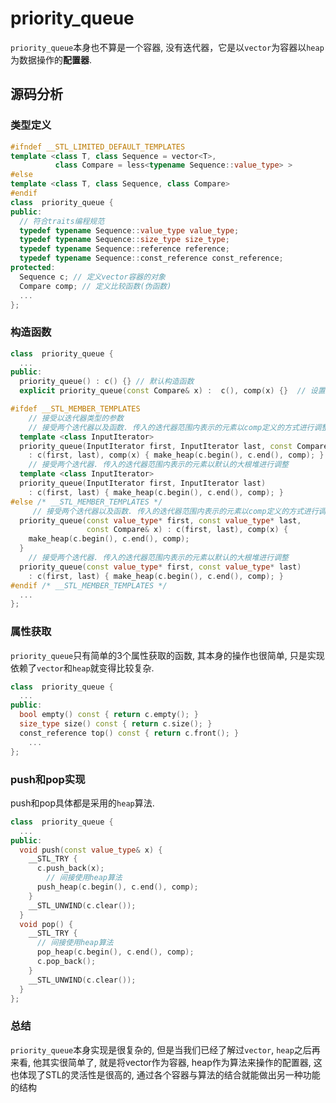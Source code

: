 # priority_queue

`priority_queue`本身也不算是一个容器, 没有迭代器，它是以`vector`为容器以`heap`为数据操作的**配置器**.

## 源码分析

### 类型定义

```c++
#ifndef __STL_LIMITED_DEFAULT_TEMPLATES
template <class T, class Sequence = vector<T>, 
          class Compare = less<typename Sequence::value_type> >
#else
template <class T, class Sequence, class Compare>
#endif
class  priority_queue {
public:
  // 符合traits编程规范
  typedef typename Sequence::value_type value_type;
  typedef typename Sequence::size_type size_type;
  typedef typename Sequence::reference reference;
  typedef typename Sequence::const_reference const_reference;
protected:
  Sequence c; // 定义vector容器的对象
  Compare comp; // 定义比较函数(伪函数)
  ...
};
```

### 构造函数

```c++
class  priority_queue {
  ...
public:
  priority_queue() : c() {} // 默认构造函数
  explicit priority_queue(const Compare& x) :  c(), comp(x) {}  // 设置伪函数

#ifdef __STL_MEMBER_TEMPLATES
    // 接受以迭代器类型的参数
    // 接受两个迭代器以及函数. 传入的迭代器范围内表示的元素以comp定义的方式进行调整
  template <class InputIterator>
  priority_queue(InputIterator first, InputIterator last, const Compare& x)
    : c(first, last), comp(x) { make_heap(c.begin(), c.end(), comp); }
    // 接受两个迭代器. 传入的迭代器范围内表示的元素以默认的大根堆进行调整
  template <class InputIterator>
  priority_queue(InputIterator first, InputIterator last) 
    : c(first, last) { make_heap(c.begin(), c.end(), comp); }
#else /* __STL_MEMBER_TEMPLATES */
     // 接受两个迭代器以及函数. 传入的迭代器范围内表示的元素以comp定义的方式进行调整
  priority_queue(const value_type* first, const value_type* last, 
                 const Compare& x) : c(first, last), comp(x) {
    make_heap(c.begin(), c.end(), comp);
  }
    // 接受两个迭代器. 传入的迭代器范围内表示的元素以默认的大根堆进行调整
  priority_queue(const value_type* first, const value_type* last) 
    : c(first, last) { make_heap(c.begin(), c.end(), comp); }
#endif /* __STL_MEMBER_TEMPLATES */
  ...
};
```

### 属性获取

`priority_queue`只有简单的3个属性获取的函数, 其本身的操作也很简单, 只是实现依赖了`vector`和`heap`就变得比较复杂.

```c++
class  priority_queue {
  ...
public:
  bool empty() const { return c.empty(); }
  size_type size() const { return c.size(); }
  const_reference top() const { return c.front(); }
    ...
};
```

### push和pop实现

push和pop具体都是采用的`heap`算法.

```c++
class  priority_queue {
  ...
public:
  void push(const value_type& x) {
    __STL_TRY {
      c.push_back(x); 
        // 间接使用heap算法
      push_heap(c.begin(), c.end(), comp);
    }
    __STL_UNWIND(c.clear());
  }
  void pop() {
    __STL_TRY {
      // 间接使用heap算法
      pop_heap(c.begin(), c.end(), comp);
      c.pop_back();
    }
    __STL_UNWIND(c.clear());
  }
};
```

### 总结

`priority_queue`本身实现是很复杂的, 但是当我们已经了解过`vector`, `heap`之后再来看, 他其实很简单了, 就是将vector作为容器, heap作为算法来操作的配置器, 这也体现了STL的灵活性是很高的, 通过各个容器与算法的结合就能做出另一种功能的结构

